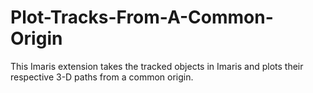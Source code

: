 # Plot-Tracks-From-A-Common-Origin
 This Imaris extension takes the tracked objects in Imaris and plots their respective 3-D paths from a common origin.  
